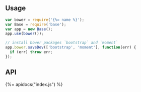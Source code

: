 ## Usage

```js
var bower = require('{%= name %}');
var Base = require('base');
var app = new Base();
app.use(bower());

// install bower packages `bootstrap` and `moment`
app.bower.saveDev(['bootstrap', 'moment'], function(err) {
  if (err) throw err;
});
```

## API
{%= apidocs("index.js") %}